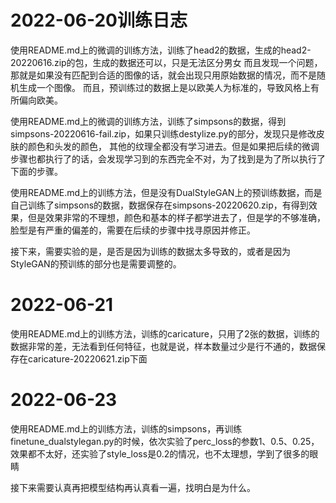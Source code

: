 # 2022-06-20训练日志
使用README.md上的微调的训练方法，训练了head2的数据，生成的head2-20220616.zip的包，生成的数据还可以，只是无法区分男女
而且发现一个问题，那就是如果没有匹配到合适的图像的话，就会出现只用原始数据的情况，而不是随机生成一个图像。
而且，预训练过的数据上是以欧美人为标准的，导致风格上有所偏向欧美。

使用README.md上的微调的训练方法，训练了simpsons的数据，得到simpsons-20220616-fail.zip，如果只训练destylize.py的部分，发现只是修改皮肤的颜色和头发的颜色，
其他的纹理全都没有学习进去。但是如果把后续的微调步骤也都执行了的话，会发现学习到的东西完全不对，为了找到是为了所以执行了下面的步骤。


使用README.md上的训练方法，但是没有DualStyleGAN上的预训练数据，而是自己训练了simpsons的数据，数据保存在simpsons-20220620.zip，有得到效果，但是效果非常的不理想，颜色和基本的样子都学进去了，但是学的不够准确，脸型是有严重的偏差的，需要在后续的步骤中找寻原因并修正。

接下来，需要实验的是，是否是因为训练的数据太多导致的，或者是因为StyleGAN的预训练的部分也是需要调整的。

# 2022-06-21 
使用README.md上的训练方法，训练的caricature，只用了2张的数据，训练的数据非常的差，无法看到任何特征，也就是说，样本数量过少是行不通的，数据保存在caricature-20220621.zip下面

# 2022-06-23
使用README.md上的训练方法，训练的simpsons，再训练finetune_dualstylegan.py的时候，依次实验了perc_loss的参数1、0.5、0.25，效果都不太好，还实验了style_loss是0.2的情况，也不太理想，学到了很多的眼睛

接下来需要认真再把模型结构再认真看一遍，找明白是为什么。
